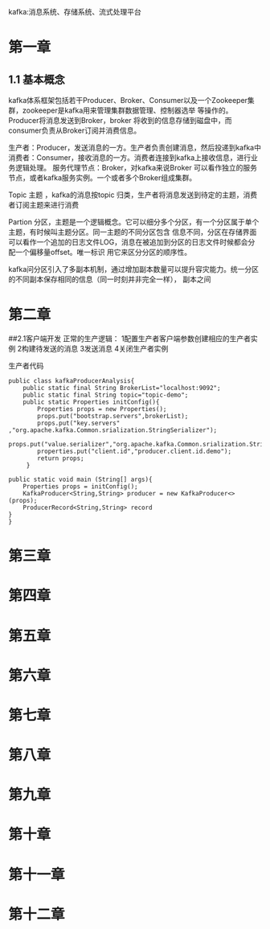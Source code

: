 kafka:消息系统、存储系统、流式处理平台
# 第一章
## 1.1 基本概念
kafka体系框架包括若干Producer、Broker、Consumer以及一个Zookeeper集群，zookeeper是kafka用来管理集群数据管理、控制器选举
等操作的。Producer将消息发送到Broker，broker 将收到的信息存储到磁盘中，而consumer负责从Broker订阅并消费信息。

生产者：Producer，发送消息的一方。生产者负责创建消息，然后投递到kafka中
消费者：Consumer，接收消息的一方。消费者连接到kafka上接收信息，进行业务逻辑处理。
服务代理节点：Broker，对kafka来说Broker 可以看作独立的服务节点，或者kafka服务实例。一个或者多个Broker组成集群。

Topic 主题 ，kafka的消息按topic 归类，生产者将消息发送到待定的主题，消费者订阅主题来进行消费

Partion 分区，主题是一个逻辑概念。它可以细分多个分区，有一个分区属于单个主题，有时候叫主题分区。同一主题的不同分区包含
信息不同，分区在存储界面可以看作一个追加的日志文件LOG，消息在被追加到分区的日志文件时候都会分配一个偏移量offset。唯一标识
用它来区分分区的顺序性。

kafka问分区引入了多副本机制，通过增加副本数量可以提升容灾能力。统一分区的不同副本保存相同的信息（同一时刻并非完全一样），
副本之间
# 第二章
##2.1客户端开发
    正常的生产逻辑：
    1配置生产者客户端参数创建相应的生产者实例
    2构建待发送的消息
    3发送消息
    4关闭生产者实例

生产者代码
   
    public class kafkaProducerAnalysis{
        public static final String BrokerList="localhost:9092";
        public static final String topic="topic-demo";
        public static Properties initConfig(){
            Properties props = new Properties();
            props.put("bootstrap.servers",brokerList);
            props.put("key.servers" ,"org.apache.kafka.Common.srialization.StringSerializer");
            props.put("value.serializer","org.apache.kafka.Common.srialization.StringSerializer");
            properties.put("client.id","producer.client.id.demo");
            return props;
         }
         
    public static void main (String[] args){
        Properties props = initConfig();
        KafkaProducer<String,String> producer = new KafkaProducer<>(props);
        ProducerRecord<String,String> record
    }
    }
# 第三章
# 第四章
# 第五章
# 第六章
# 第七章
# 第八章
# 第九章
# 第十章
# 第十一章
# 第十二章

